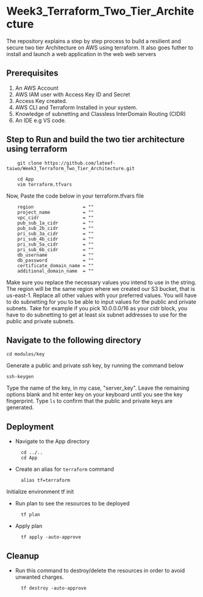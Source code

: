 # Week3_Terraform_Two_Tier_Architecture
The repository explains a step by step process to build a resilient and secure two tier Architecture on AWS using terraform. It also goes futher to install and launch a web application in the web web servers

## Prerequisites
1. An AWS Account
2. AWS IAM user with Access Key ID and Secret
3. Access Key created. 
4. AWS CLI and Terraform Installed in your system.
5. Knowledge of subnetting and Classless InterDomain Routing (CIDR)
6. An IDE e.g VS code.


## Step to Run and build the two tier architecture using terraform

        git clone https://github.com/lateef-taiwo/Week3_Terraform_Two_Tier_Architecture.git
 
        cd App
        vim terraform.tfvars
Now, Paste the code below in your terraform.tfvars file

        region                  = ""
        project_name            = ""
        vpc_cidr                = ""
        pub_sub_1a_cidr         = ""
        pub_sub_2b_cidr         = ""
        pri_sub_3a_cidr         = ""
        pri_sub_4b_cidr         = ""
        pri_sub_5a_cidr         = ""
        pri_sub_6b_cidr         = ""
        db_username             = ""
        db_password             = ""
        certificate_domain_name = ""
        additional_domain_name  = ""

Make sure you replace the necessary values you intend to use in the string. The region will be the same region where we created our S3 bucket, that is us-east-1. Replace all other values with your preferred values. You will have to do subnetting for you to be able to input values for the public and private subnets. Take for example if you pick 10.0.0.0/16 as your cidr block, you have to do subnetting to get at least six subnet addresses to use for the public and private subnets.


## Navigate to the following directory

    cd modules/key
Generate a public and private ssh key, by running the command below

    ssh-keygen
Type the name of the key, in my case, "server_key". Leave the remaining options blank and hit enter key on your keyboard until you see the key fingerprint. Type `ls` to confirm that the public and private keys are generated.

## Deployment
* Navigate to the App directory
    
        cd ../..
        cd App

* Create an alias for `terraform` command
    
        alias tf=terraform

Initialize environment
    tf init

* Run plan to see the resources to be deployed
        
        tf plan

* Apply plan

        tf apply -auto-approve


## Cleanup
* Run this command to destroy/delete the resources in order to avoid unwanted charges.

        tf destroy -auto-approve
